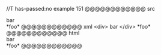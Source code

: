 //T has-passed:no
example 151
@@@@@@@@@@@@ src
<div>
bar
</div>
*foo*
@@@@@@@@@@@@ xml
<?xml version="1.0" encoding="UTF-8"?>
<!DOCTYPE document SYSTEM "CommonMark.dtd">
<document xmlns="http://commonmark.org/xml/1.0">
  <html_block>&lt;div&gt;
bar
&lt;/div&gt;
*foo*
</html_block>
</document>
@@@@@@@@@@@@ html
<div>
bar
</div>
*foo*
@@@@@@@@@@@@
